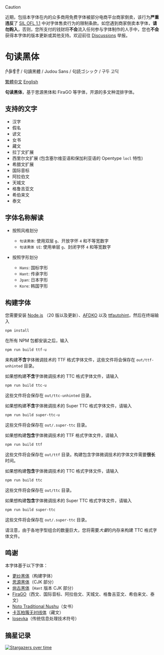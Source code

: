 > [!CAUTION]
> 近期，包括本字体在内的众多商用免费字体被部分电商平台商家倒卖，该行为**严重违反**了 [SIL OFL 1.1](https://openfontlicense.org/open-font-license-official-text/) 中对字体售卖行为的限制条款。如您遇到商家倒卖本字体，**请勿购入**，否则，您所支付的钱财将**不会**流入任何参与字体制作的人手中，您也**不会**获得本字体的版本更新或其他支持。欢迎前往 [Discussions](https://github.com/JudouEco/JudouSans/discussions) 举报。

# 句读黑体
𛆘𛋧𛋚𛋒 / 句讀黑體 / Judou Sans / 句読ゴシック / 구두 고딕

[繁體中文](./README.zh-hant.md)
[English](./README.en.md)

**句读黑体**，基于思源黑体和 FiraGO 等字体，开源的多文种混排字体。

## 支持的文字

- 汉字
- 假名
- 谚文
- 女书
- 藏文
- 拉丁文扩展
- 西里尔文扩展 (包含塞尔维亚语和保加利亚语的 Opentype `locl` 特性)
- 希腊文扩展
- 国际音标
- 阿拉伯文
- 天城文
- 格鲁吉亚文
- 希伯来文
- 泰文

## 字体名称解读

- 按照风格划分
  - `句读黑体`: 使用双层 `g`、开放字怀 `4` 和不等宽数字
  - `句读黑体 UI`: 使用单层 `g`、封闭字怀 `4` 和等宽数字
  
- 按照字形划分
  - `Hans`: 国标字形
  - `Hant`: 传承字形
  - `Jpan`: 日本字形
  - `Kore`: 韩国字形

## 构建字体

您需要安装 [Node.js](https://nodejs.org/) （20 版以及更新）、[AFDKO](http://www.adobe.com/devnet/opentype/afdko.html) 以及 [ttfautohint](https://www.freetype.org/ttfautohint)，然后在终端输入

```bash
npm install
```

在所有 NPM 包都安装之后，输入

```bash
npm run build ttf-u
```

来构建**不含**字体微调技术的 TTF 格式字体文件，这些文件将会保存在 `out/ttf-unhinted` 目录。

如果想构建**不含**字体微调技术的 TTC 格式字体文件，请输入

```bash
npm run build ttc-u
```

这些文件将会保存在 `out/ttc-unhinted` 目录。

如果想构建**不含**字体微调技术的 Super TTC 格式字体文件，请输入

```bash
npm run build super-ttc-u
```

这些文件将会保存在 `out/.super-ttc` 目录。

如果想构建**包含**字体微调技术的 TTF 格式字体文件，请输入

```bash
npm run build ttf
```

这些文件将会保存在 `out/ttf` 目录。构建包含字体微调技术的字体文件需要**很长**时间。

如果想构建**包含**字体微调技术的 TTC 格式字体文件，请输入

```bash
npm run build ttc
```

这些文件将会保存在 `out/ttc` 目录。

如果想构建**包含**字体微调技术的 Super TTC 格式字体文件，请输入

```bash
npm run build super-ttc
```

这些文件将会保存在 `out/.super-ttc` 目录。

请注意，由于各地字型组合的数量巨大，您将需要*大量*的内存来构建 TTC 格式字体文件。

## 鸣谢

本字体基于以下字体：

- [更纱黑体](https://github.com/be5invis/Sarasa-Gothic)（构建字体）
- [思源黑体](https://github.com/adobe-fonts/source-han-sans)（CJK 部分）
- [尙古黑体](https://github.com/GuiWonder/SourceHanToClassic)（`Hant` 版本 CJK 部分）
- [FiraGO](https://github.com/bBoxType/FiraGO)（西文、国际音标、阿拉伯文、天城文、格鲁吉亚文、希伯来文、泰文）
- [Noto Traditional Nushu](https://github.com/notofonts/nushu)（女书）
- [卡瓦柏簇无衬线体](https://github.com/Keedizhang/UmeSansBeta)（藏文）
- [Iosevka](https://github.com/be5invis/Iosevka)（传统信息处理技术符号）

                        
## 摘星记录
[![Stargazers over time](https://starchart.cc/JudouEco/JudouSans.svg?variant=adaptive)](https://starchart.cc/JudouEco/JudouSans)
